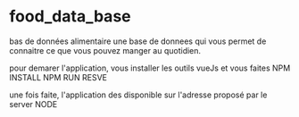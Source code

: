 # food_data_base
 bas de données alimentaire 
une base de donnees qui vous permet de connaitre ce que vous pouvez manger au quotidien.

pour demarer l'application, vous installer les outils vueJs et  vous faites
NPM INSTALL
NPM RUN RESVE

une fois faite, l'application des disponible sur l'adresse proposé par le server NODE
